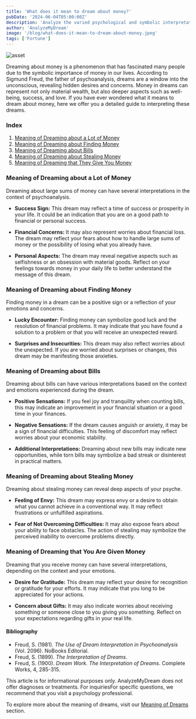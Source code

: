 ```yaml
---
title: 'What does it mean to dream about money?'
pubDate: '2024-06-04T05:00:00Z'
description: 'Analyze the varied psychological and symbolic interpretations of dreams involving money, to uncover the underlying meanings of these dreams.'
author: 'AnalyzeMyDream'
image: '/blog/what-does-it-mean-to-dream-about-money.jpeg'
tags: ['Fortune']
---
```


![asset](/blog/what-does-it-mean-to-dream-about-money.jpeg)

Dreaming about money is a phenomenon that has fascinated many people due to the symbolic importance of money in our lives. According to Sigmund Freud, the father of psychoanalysis, dreams are a window into the unconscious, revealing hidden desires and concerns. Money in dreams can represent not only material wealth, but also deeper aspects such as well-being, success, and love. If you have ever wondered what it means to dream about money, here we offer you a detailed guide to interpreting these dreams.

### Index

1. [Meaning of Dreaming about a Lot of Money](#meaning-of-dreaming-about-a-lot-of-money)
2. [Meaning of Dreaming about Finding Money](#meaning-of-dreaming-about-finding-money)
3. [Meaning of Dreaming about Bills](#meaning-of-dreaming-about-bills)
4. [Meaning of Dreaming about Stealing Money](#meaning-of-dreaming-about-stealing-money)
5. [Meaning of Dreaming that They Give You Money](#meaning-of-dreaming-that-they-give-you-money)

### Meaning of Dreaming about a Lot of Money

Dreaming about large sums of money can have several interpretations in the context of psychoanalysis.

- **Success Sign:** This dream may reflect a time of success or prosperity in your life. It could be an indication that you are on a good path to financial or personal success.

- **Financial Concerns:** It may also represent worries about financial loss. The dream may reflect your fears about how to handle large sums of money or the possibility of losing what you already have.

- **Personal Aspects:** The dream may reveal negative aspects such as selfishness or an obsession with material goods. Reflect on your feelings towards money in your daily life to better understand the message of this dream.

### Meaning of Dreaming about Finding Money

Finding money in a dream can be a positive sign or a reflection of your emotions and concerns.

- **Lucky Encounter:** Finding money can symbolize good luck and the resolution of financial problems. It may indicate that you have found a solution to a problem or that you will receive an unexpected reward.

- **Surprises and Insecurities:** This dream may also reflect worries about the unexpected. If you are worried about surprises or changes, this dream may be manifesting those anxieties.

### Meaning of Dreaming about Bills

Dreaming about bills can have various interpretations based on the context and emotions experienced during the dream.

- **Positive Sensations:** If you feel joy and tranquility when counting bills, this may indicate an improvement in your financial situation or a good time in your finances.

- **Negative Sensations:** If the dream causes anguish or anxiety, it may be a sign of financial difficulties. This feeling of discomfort may reflect worries about your economic stability.

- **Additional Interpretations:** Dreaming about new bills may indicate new opportunities, while torn bills may symbolize a bad streak or disinterest in practical matters.

### Meaning of Dreaming about Stealing Money

Dreaming about stealing money can reveal deep aspects of your psyche.

- **Feeling of Envy:** This dream may express envy or a desire to obtain what you cannot achieve in a conventional way. It may reflect frustrations or unfulfilled aspirations.

- **Fear of Not Overcoming Difficulties:** It may also expose fears about your ability to face obstacles. The action of stealing may symbolize the perceived inability to overcome problems directly.

### Meaning of Dreaming that You Are Given Money

Dreaming that you receive money can have several interpretations, depending on the context and your emotions.

- **Desire for Gratitude:** This dream may reflect your desire for recognition or gratitude for your efforts. It may indicate that you long to be appreciated for your actions.

- **Concern about Gifts:** It may also indicate worries about receiving something or someone close to you giving you something. Reflect on your expectations regarding gifts in your real life.

#### Bibliography

- Freud, S. (1981). *The Use of Dream Interpretation in Psychoanalysis* (Vol. 2096). NoBooks Editorial.
- Freud, S. (1899). *The Interpretation of Dreams*.
- Freud, S. (1900). *Dream Work. The Interpretation of Dreams*. Complete Works, 4, 285-315.

This article is for informational purposes only. AnalyzeMyDream does not offer diagnoses or treatments. For inquiriesFor specific questions, we recommend that you visit a psychology professional.

To explore more about the meaning of dreams, visit our [Meaning of Dreams](#) section.
